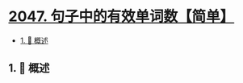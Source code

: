 # [2047. 句子中的有效单词数【简单】](https://github.com/tnotesjs/TNotes.leetcode/tree/main/notes/2047.%20%E5%8F%A5%E5%AD%90%E4%B8%AD%E7%9A%84%E6%9C%89%E6%95%88%E5%8D%95%E8%AF%8D%E6%95%B0%E3%80%90%E7%AE%80%E5%8D%95%E3%80%91)

<!-- region:toc -->

- [1. 📝 概述](#1--概述)

<!-- endregion:toc -->

## 1. 📝 概述
